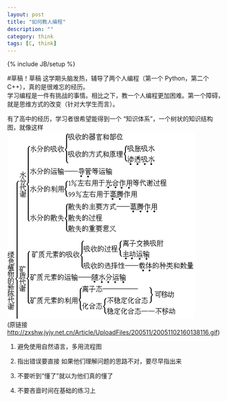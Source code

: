```yaml
---
layout: post
title: "如何教人编程"
description: ""
category: think
tags: [C, think]
---
```

{% include JB/setup %}

#草稿！草稿
这学期头脑发热，辅导了两个人编程（第一个 Python，第二个 C++），真的是很难忘的经历。  
学习编程是一件有挑战的事情。相比之下，教一个人编程更加困难。第一个障碍，就是思维方式的改变（针对大学生而言）。

有了高中的经历，学习者很希望能得到一个 “知识体系”，一个树状的知识结构图，就像这样
![biology](/images/thinking/biology_sample.gif)  
(原链接 <http://zxshw.jyjy.net.cn/Article/UploadFiles/200511/20051102160138116.gif>)

1. 避免使用自然语言，多用流程图

2. 指出错误要直接
如果他们理解问题的思路不对，要尽早指出来

3. 不要听到“懂了”就以为他们真的懂了

4. 不要吝啬时间在基础的练习上

